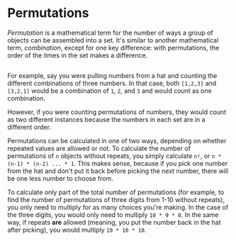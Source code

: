 # Permutations

_Permutation_ is a mathematical term for the number of ways a group of objects can be assembled into a set. It's similar to another mathematical term, _combination_, except for one key difference: with permutations, the order of the itmes in the set makes a difference.

##  

For example, say you were pulling numbers from a hat and counting the different combinations of three numbers. In that case, both `[1,2,3]` and `[3,2,1]` would be a combination of `1`, `2`, and `3` and would count as one combination.

However, if you were counting permutations of numbers, they would count as two different instances because the numbers in each set are in a different order.

Permutations can be calculated in one of two ways, depending on whether repeated values are allowed or not. To calculate the number of permutations of `n` objects without repeats, you simply calculate `n!`, or `n * (n-1) * (n-2) ... * 1`. This makes sense, because if you pick one number from the hat and don't put it back before picking the next number, there will be one less number to choose from.

To calculate only part of the total number of permutations (for example, to find the number of permutations of three digits from 1-10 without repeats), you only need to multiply for as many choices you're making. In the case of the three digits, you would only need to multiply `10 * 9 * 8`. In the same way, if repeats **are** allowed (meaning, you put the number back in the hat after picking), you would multiply `10 * 10 * 10`.
